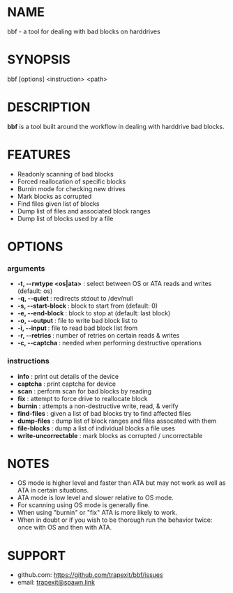 # NAME

bbf - a tool for dealing with bad blocks on harddrives

# SYNOPSIS

bbf [options] &lt;instruction&gt; &lt;path&gt;

# DESCRIPTION

**bbf** is a tool built around the workflow in dealing with harddrive bad blocks.

# FEATURES

 * Readonly scanning of bad blocks
 * Forced reallocation of specific blocks
 * Burnin mode for checking new drives
 * Mark blocks as corrupted
 * Find files given list of blocks
 * Dump list of files and associated block ranges
 * Dump list of blocks used by a file
 
# OPTIONS

### arguments ###

* **-t, --rwtype <os|ata>** : select between OS or ATA reads and writes (default: os)
* **-q, --quiet** : redirects stdout to /dev/null
* **-s, --start-block <lba>** : block to start from (default: 0)
* **-e, --end-block <lba>** : block to stop at (default: last block)
* **-o, --output <file>** : file to write bad block list to
* **-i, --input <file>** : file to read bad block list from
* **-r, --retries <count>** : number of retries on certain reads & writes
* **-c, --captcha <captcha>** : needed when performing destructive operations

### instructions ###

* **info** : print out details of the device
* **captcha** : print captcha for device
* **scan** : perform scan for bad blocks by reading
* **fix** : attempt to force drive to reallocate block
* **burnin** : attempts a non-destructive write, read, & verify
* **find-files** : given a list of bad blocks try to find affected files
* **dump-files** : dump list of block ranges and files assocated with them
* **file-blocks** : dump a list of individual blocks a file uses
* **write-uncorrectable** : mark blocks as corrupted / uncorrectable

# NOTES

* OS mode is higher level and faster than ATA but may not work as well as ATA in certain situations.
* ATA mode is low level and slower relative to OS mode. 
* For scanning using OS mode is generally fine.
* When using "burnin" or "fix" ATA is more likely to work.
* When in doubt or if you wish to be thorough run the behavior twice: once with OS and then with ATA.

# SUPPORT

* github.com: https://github.com/trapexit/bbf/issues
* email: trapexit@spawn.link

